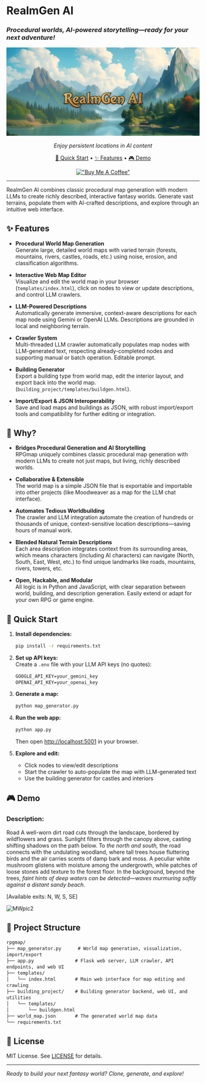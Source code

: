 #  RealmGen AI
### *Procedural worlds, AI-powered storytelling—ready for your next adventure!*

<div align="center">

![RealmGen AI Banner](realmgenai1.png)

*Enjoy persistent locations in AI content*

[🚀 Quick Start](#-quick-start) • [✨ Features](#-features) • [🎮 Demo](#-demo)

[!["Buy Me A Coffee"](https://www.buymeacoffee.com/assets/img/custom_images/orange_img.png)](https://www.buymeacoffee.com/liamlb)

</div>

---


RealmGen AI combines classic procedural map generation with modern LLMs to create richly described, interactive fantasy worlds. Generate vast terrains, populate them with AI-crafted descriptions, and explore through an intuitive web interface.

## ✨ Features

- **Procedural World Map Generation**  
  Generate large, detailed world maps with varied terrain (forests, mountains, rivers, castles, roads, etc.) using noise, erosion, and classification algorithms.

- **Interactive Web Map Editor**  
  Visualize and edit the world map in your browser (`templates/index.html`), click on nodes to view or update descriptions, and control LLM crawlers.

- **LLM-Powered Descriptions**  
  Automatically generate immersive, context-aware descriptions for each map node using Gemini or OpenAI LLMs. Descriptions are grounded in local and neighboring terrain.

- **Crawler System**  
  Multi-threaded LLM crawler automatically populates map nodes with LLM-generated text, respecting already-completed nodes and supporting manual or batch operation. Editable prompt.

- **Building Generator**  
  Export a building type from world map, edit the interior layout, and export back into the world map. (`building_project/templates/buildgen.html`).

- **Import/Export & JSON Interoperability**  
  Save and load maps and buildings as JSON, with robust import/export tools and compatibility for further editing or integration.

## 🌟 Why?

- **Bridges Procedural Generation and AI Storytelling**  
  RPGmap uniquely combines classic procedural map generation with modern LLMs to create not just maps, but living, richly described worlds.

- **Collaborative & Extensible**  
  The world map is a simple JSON file that is exportable and importable into other projects (like Moodweaver as a map for the LLM chat interface).

- **Automates Tedious Worldbuilding**  
  The crawler and LLM integration automate the creation of hundreds or thousands of unique, context-sensitive location descriptions—saving hours of manual work.

- **Blended Natural Terrain Descriptions**  
  Each area description integrates context from its surrounding areas, which means characters (including AI characters) can navigate (North, South, East, West, etc.) to find unique landmarks like roads, mountains, rivers, towers, etc.

- **Open, Hackable, and Modular**  
  All logic is in Python and JavaScript, with clear separation between world, building, and description generation. Easily extend or adapt for your own RPG or game engine.

## 🚀 Quick Start

1. **Install dependencies:**  
   ```bash
   pip install -r requirements.txt
   ```

2. **Set up API keys:**  
   Create a `.env` file with your LLM API keys (no quotes):
   ```env
   GOOGLE_API_KEY=your_gemini_key
   OPENAI_API_KEY=your_openai_key
   ```

3. **Generate a map:**  
   ```bash
   python map_generator.py
   ```

4. **Run the web app:**  
   ```bash
   python app.py
   ```
   Then open [http://localhost:5001](http://localhost:5001) in your browser.

5. **Explore and edit:**  
   - Click nodes to view/edit descriptions
   - Start the crawler to auto-populate the map with LLM-generated text
   - Use the building generator for castles and interiors
  
  
## 🎮 Demo

### Description:
Road
A well-worn dirt road cuts through the landscape, bordered by wildflowers and grass. Sunlight filters through the canopy above, casting shifting shadows on the path below.
To *the north and south,* the road connects with the undulating woodland, where tall trees house fluttering birds and the air carries scents of damp bark and moss. A peculiar white mushroom glistens with moisture among the undergrowth, while patches of loose stones add texture to the forest floor.
In the background, beyond the trees, *faint hints of deep waters can be detected—waves murmuring softly against a distant sandy beach.*

[Available exits: N, W, S, SE]

![MWpic2](https://github.com/MLBott/RealmGen-AI/blob/main/node_editor_and_crawler_example.gif)

## 📂 Project Structure

```
rpgmap/
├── map_generator.py      # World map generation, visualization, import/export
├── app.py               # Flask web server, LLM crawler, API endpoints, and web UI
├── templates/
│   └── index.html       # Main web interface for map editing and crawling
├── building_project/    # Building generator backend, web UI, and utilities
│   └── templates/
│       └── buildgen.html
├── world_map.json       # The generated world map data
└── requirements.txt
```

## 📄 License

MIT License. See [LICENSE](LICENSE) for details.

---

*Ready to build your next fantasy world? Clone, generate, and explore!*
